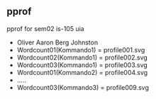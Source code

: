 ## pprof
pprof for sem02 is-105 uia
- Oliver Aaron Berg Johnston
- Wordcount01(Kommando1) = profile001.svg
- Wordcount02(Kommando1) = profile002.svg
- Wordcount03(Kommando1) = profile003.svg
- Wordcount01(Kommando2) = profile004.svg
- .....
- Wordcount03(Kommando3) = profile009.svg
